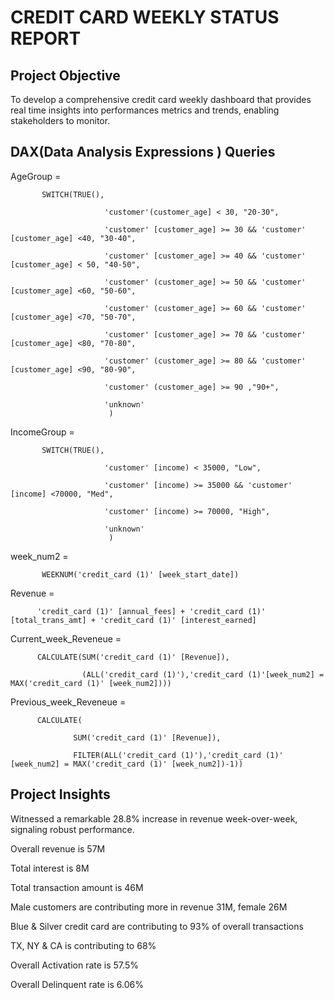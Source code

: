 <h1>CREDIT CARD WEEKLY STATUS REPORT</h1>


<h2> Project Objective </h2>

To develop a comprehensive credit card weekly dashboard that provides real time insights into performances metrics and trends, enabling stakeholders to monitor.


<h2>DAX(Data Analysis Expressions ) Queries</h2>

AgeGroup = 
          
           SWITCH(TRUE(),

                         'customer'(customer_age] < 30, "20-30",

                         'customer' [customer_age] >= 30 && 'customer' [customer_age] <40, "30-40",

                         'customer' [customer_age] >= 40 && 'customer' [customer_age] < 50, "40-50",

                         'customer' (customer_age] >= 50 && 'customer' [customer_age] <60, "50-60",

                         'customer' (customer_age] >= 60 && 'customer' [customer_age] <70, "50-70", 
                         
                         'customer' [customer_age] >= 70 && 'customer' [customer_age] <80, "70-80",

                         'customer' (customer_age] >= 80 && 'customer' [customer_age] <90, "80-90",

                         'customer' (customer_age] >= 90 ,"90+",

                         'unknown'
                          )

IncomeGroup = 

           SWITCH(TRUE(),

                         'customer' [income) < 35000, "Low",

                         'customer' [income) >= 35000 && 'customer' [income] <70000, "Med",

                         'customer' [income) >= 70000, "High",

                         'unknown'
                          )


week_num2 = 
            
           WEEKNUM('credit_card (1)' [week_start_date])

Revenue = 

          'credit_card (1)' [annual_fees] + 'credit_card (1)' [total_trans_amt] + 'credit_card (1)' [interest_earned]

Current_week_Reveneue =

          CALCULATE(SUM('credit_card (1)' [Revenue]), 
                     
                    (ALL('credit_card (1)'),'credit_card (1)'[week_num2] = MAX('credit_card (1)' [week_num2])))

Previous_week_Reveneue = 

          CALCULATE(

                  SUM('credit_card (1)' [Revenue]),

                  FILTER(ALL('credit_card (1)'),'credit_card (1)' [week_num2] = MAX('credit_card (1)' [week_num2])-1))

<h2>Project Insights </h2>

Witnessed a remarkable 28.8% increase in revenue week-over-week, signaling robust performance.

Overall revenue is 57M

Total interest is 8M

Total transaction amount is 46M

Male customers are contributing more in revenue 31M, female 26M

Blue & Silver credit card are contributing to 93% of overall transactions

TX, NY & CA is contributing to 68%

Overall Activation rate is 57.5%

Overall Delinquent rate is 6.06%
